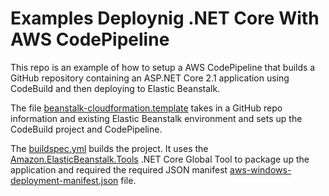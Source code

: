 # Examples Deploynig .NET Core  With AWS CodePipeline


This repo is an example of how to setup a AWS CodePipeline that builds a GitHub repository containing an ASP.NET Core 2.1
application using CodeBuild and then deploying to Elastic Beanstalk.

The file [beanstalk-cloudformation.template](./CodePipelineSetup/beanstalk-cloudformation.template) takes in a GitHub repo
information and existing Elastic Beanstalk environment and sets up the CodeBuild project and CodePipeline.

The [buildspec.yml](./buildspec.yml) builds the project. It uses the [Amazon.ElasticBeanstalk.Tools](https://github.com/aws/aws-extensions-for-dotnet-cli)
.NET Core Global Tool to package up the application and required the required JSON manifest 
[aws-windows-deployment-manifest.json](https://docs.aws.amazon.com/elasticbeanstalk/latest/dg/dotnet-core-tutorial.html) file.

